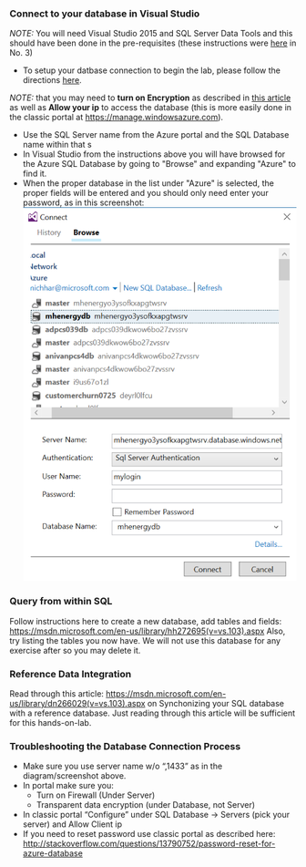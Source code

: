 ### Connect to your database in Visual Studio

*NOTE:*  You will need Visual Studio 2015 and SQL Server Data Tools and this should have been done in the pre-requisites (these instructions were [here](https://github.com/michhar/data-pipeline-education/blob/master/PREREQUISITES.md) in No. 3)

* To setup your datbase connection to begin the lab, please follow the directions [here](https://msdn.microsoft.com/en-us/library/hh272693(v=vs.103).aspx).

*NOTE:* that you may need to **turn on Encryption** as described in [this article](https://msdn.microsoft.com/library/dn948096.aspx) as well as **Allow your ip** to access the database (this is more easily done in the classic portal at https://manage.windowsazure.com).

* Use the SQL Server name from the Azure portal and the SQL Database name within that s
* In Visual Studio from the instructions above you will have browsed for the Azure SQL Database by going to "Browse" and expanding "Azure" to find it.
* When the proper database in the list under "Azure" is selected, the proper fields will be entered and you should only need enter your password, as in this screenshot:<br>
![Connect to db](../imgs/sqlserver_vs_connect.PNG)

### Query from within SQL
Follow instructions here to create a new database, add tables and fields: https://msdn.microsoft.com/en-us/library/hh272695(v=vs.103).aspx
Also, try listing the tables you now have.  We will not use this database for any exercise after so you may delete it.

### Reference Data Integration

Read through this article: https://msdn.microsoft.com/en-us/library/dn266029(v=vs.103).aspx on Synchonizing your SQL database with a reference database.  Just reading through this article will be sufficient for this hands-on-lab.

### Troubleshooting the Database Connection Process

* Make sure you use server name w/o “,1433” as in the diagram/screenshot above.
* In portal make sure you:
  - Turn on Firewall (Under Server)
  - Transparent data encryption (under Database, not Server)
* In classic portal “Configure” under SQL Database -> Servers (pick your server) and Allow Client ip
* If you need to reset password use classic portal as described here: http://stackoverflow.com/questions/13790752/password-reset-for-azure-database

